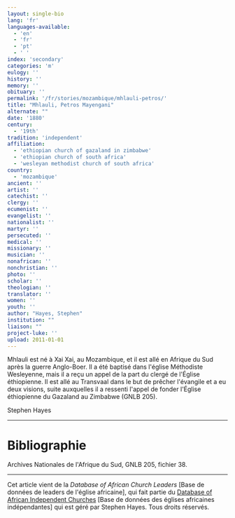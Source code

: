 ```yaml
---
layout: single-bio
lang: 'fr'
languages-available:
  - 'en'
  - 'fr'
  - 'pt'
  - ' '
index: 'secondary'
categories: 'm'
eulogy: ''
history: ''
memory: ''
obituary: ''
permalink: '/fr/stories/mozambique/mhlauli-petros/'
title: "Mhlauli, Petros Mayengani"
alternate: ""
date: '1880'
century:
  - '19th'
tradition: 'independent'
affiliation:
  - 'ethiopian church of gazaland in zimbabwe'
  - 'ethiopian church of south africa'
  - 'wesleyan methodist church of south africa'
country:
  - 'mozambique'
ancient: ''
artist: ''
catechist: ''
clergy: ''
ecumenist: ''
evangelist: ''
nationalist: ''
martyr: ''
persecuted: ''
medical: ''
missionary: ''
musician: ''
nonafrican: ''
nonchristian: ''
photo: ''
scholar: ''
theologian: ''
translator: ''
women: ''
youth: ''
author: "Hayes, Stephen"
institution: ""
liaison: ""
project-luke: ''
upload: 2011-01-01
---
```




Mhlauli est né à Xai Xai, au Mozambique, et il est allé en Afrique du Sud après la guerre Anglo-Boer. Il a été baptisé dans l'église Méthodiste Wesleyenne, mais il a reçu un appel de la part du clergé de l'Église éthiopienne. Il est allé au Transvaal dans le but de prêcher l'évangile et a eu deux visions, suite auxquelles il a ressenti l'appel de fonder l'Église éthiopienne du Gazaland au Zimbabwe (GNLB 205).

Stephen Hayes

---

# Bibliographie

Archives Nationales de l'Afrique du Sud, GNLB 205, fichier 38.

---

Cet article vient de la *Database of African Church Leaders* [Base de données de leaders de l'église africaine], qui fait partie du [Database of African Independent Churches](http://www.geocities.com/missionalia/aicdb.htm) [Base de données des églises africaines indépendantes] qui est géré par Stephen Hayes. Tous droits réservés.